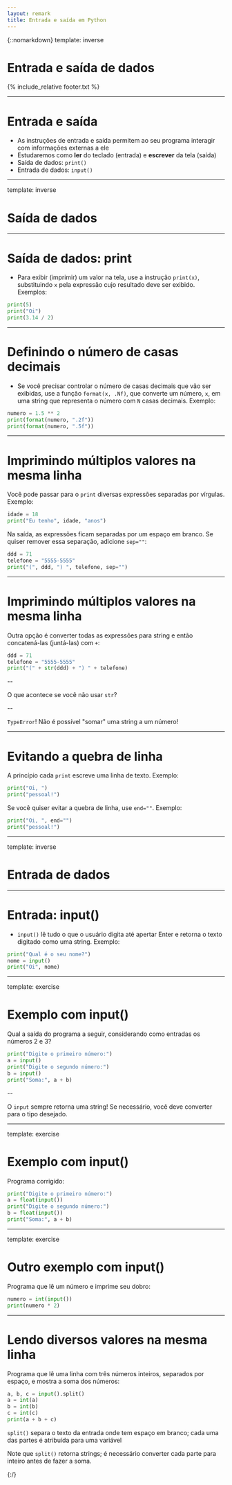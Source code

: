 ```yaml
---
layout: remark
title: Entrada e saída em Python
---
```


{::nomarkdown}
template: inverse

# Entrada e saída de dados

{% include_relative footer.txt %}

---

# Entrada e saída

- As instruções de entrada e saída permitem ao seu programa interagir com informações externas a ele
- Estudaremos como **ler** do teclado (entrada) e **escrever** da tela (saída)
- Saída de dados: `print()`
- Entrada de dados: `input()`

---

template: inverse
# Saída de dados
---
# Saída de dados: print

- Para exibir (imprimir) um valor na tela, use a instrução `print(x)`, substituindo `x` pela expressão cujo resultado deve ser exibido. Exemplos:

```python
print(5)
print("Oi")
print(3.14 / 2)
```

---

# Definindo o número de casas decimais

- Se você precisar controlar o número de casas decimais que vão ser exibidas, use a função `format(x, .Nf)`, que converte um número, `x`, em uma string que representa o número com `N` casas decimais. Exemplo:

```python
numero = 1.5 ** 2
print(format(numero, ".2f"))
print(format(numero, ".5f"))
```

---

# Imprimindo múltiplos valores na mesma linha

Você pode passar para o `print` diversas expressões separadas por vírgulas. Exemplo:

```python
idade = 18
print("Eu tenho", idade, "anos")
```

Na saída, as expressões ficam separadas por um espaço em branco. Se quiser remover essa separação, adicione `sep=""`:

```python
ddd = 71
telefone = "5555-5555"
print("(", ddd, ") ", telefone, sep="")
```

---

# Imprimindo múltiplos valores na mesma linha

Outra opção é converter todas as expressões para string e então concatená-las (juntá-las) com `+`:

```python
ddd = 71
telefone = "5555-5555"
print("(" + str(ddd) + ") " + telefone)
```

--

O que acontece se você não usar `str`?

--

`TypeError`! Não é possível "somar" uma string a um número!

---

# Evitando a quebra de linha

A princípio cada `print` escreve uma linha de texto. Exemplo:

```python
print("Oi, ")
print("pessoal!")
```

Se você quiser evitar a quebra de linha, use `end=""`. Exemplo:

```python
print("Oi, ", end="")
print("pessoal!")
```

---

template: inverse
# Entrada de dados
---

# Entrada: input()

- `input()` lê tudo o que o usuário digita até apertar Enter e retorna o texto digitado como uma string. Exemplo:

```python
print("Qual é o seu nome?")
nome = input()
print("Oi", nome)
```

---
template: exercise
# Exemplo com input()

Qual a saída do programa a seguir, considerando como entradas os números 2 e 3?

```python
print("Digite o primeiro número:")
a = input()
print("Digite o segundo número:")
b = input()
print("Soma:", a + b)
```

--

O `input` sempre retorna uma string! Se necessário, você deve converter para o tipo desejado.

---

template: exercise
# Exemplo com input()


Programa corrigido:

```python
print("Digite o primeiro número:")
a = float(input())
print("Digite o segundo número:")
b = float(input())
print("Soma:", a + b)
```

---

template: exercise
# Outro exemplo com input()

Programa que lê um número e imprime seu dobro:

```python
numero = int(input())
print(numero * 2)
```

---

# Lendo diversos valores na mesma linha

Programa que lê uma linha com três números inteiros, separados por espaço, e mostra a soma dos números:

```python
a, b, c = input().split()
a = int(a)
b = int(b)
c = int(c)
print(a + b + c)
```

`split()` separa o texto da entrada onde tem espaço em branco; cada uma das partes é atribuída para uma variável

Note que `split()` retorna strings; é necessário converter cada parte para inteiro antes de fazer a soma.

{:/}
